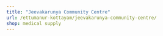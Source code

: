 ```yaml
---
title: "Jeevakarunya Community Centre"
url: /ettumanur-kottayam/jeevakarunya-community-centre/
shop: medical supply
---
```

